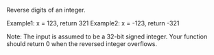 Reverse digits of an integer.

Example1: x = 123, return 321
Example2: x = -123, return -321


Note:
The input is assumed to be a 32-bit signed integer. Your function should return 0 when the reversed integer overflows.
